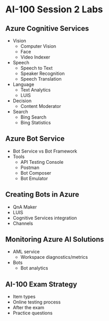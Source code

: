 # AI-100 Session 2 Labs

## Azure Cognitive Services

* Vision
    * Computer Vision
    * Face
    * Video Indexer
* Speech
    * Speech to Text
    * Speaker Recognition
    * Speech Translation
* Language
    * Text Analytics
    * LUIS
* Decision
    * Content Moderator
* Search
    * Bing Search
    * Bing Statistics

## Azure Bot Service

* Bot Service vs Bot Framework
* Tools
  * API Testing Console
  * Postman
  * Bot Composer
  * Bot Emulator

## Creating Bots in Azure

* QnA Maker
* LUIS
* Cognitive Services integration
* Channels

## Monitoring Azure AI Solutions

* AML service
  * Workspace diagnostics/metrics
* Bots
  * Bot analytics

## AI-100 Exam Strategy

* Item types
* Online testing process
* After the exam
* Practice questions
